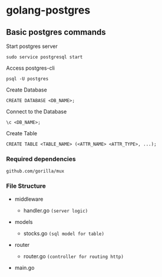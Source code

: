 # golang-postgres
## Basic postgres commands
Start postgres server
```
sudo service postgresql start
```
Access postgres-cli
```
psql -U postgres
```
Create Database
```
CREATE DATABASE <DB_NAME>;
```
Connect to the Database
```
\c <DB_NAME>;
```
Create Table
```
CREATE TABLE <TABLE_NAME> (<ATTR_NAME> <ATTR_TYPE>, ...);
```
### Required dependencies
```
github.com/gorilla/mux
```

### File Structure
- middleware
    - handler.go `(server logic)`

- models
    - stocks.go `(sql model for table)`

- router
    - router.go `(controller for routing http)`

- main.go